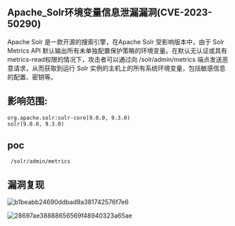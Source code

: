## Apache_Solr环境变量信息泄漏漏洞(CVE-2023-50290)

Apache Solr 是一款开源的搜索引擎，在Apache Solr 受影响版本中，由于 Solr Metrics API 默认输出所有未单独配置保护策略的环境变量。在默认无认证或具有metrics-read权限的情况下，攻击者可以通过向 /solr/admin/metrics 端点发送恶意请求，从而获取到运行 Solr 实例的主机上的所有系统环境变量，包括敏感信息的配置、密钥等。

## 影响范围:
```
org.apache.solr:solr-core[9.0.0, 9.3.0)
solr[9.0.0, 9.3.0)
```

## poc
```
 /solr/admin/metrics
```

## 漏洞复现
![b1beabb24690ddbad9a381742576f7e6](https://github.com/wy876/wiki/assets/139549762/9b2773e7-99fc-4385-bef1-53b759ba22f7)

![28697ae38888656569f48940323a65ae](https://github.com/wy876/wiki/assets/139549762/a8e9f6f2-f212-4816-8432-876d58eb87d7)
